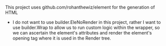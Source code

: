 This project uses github.com/rohanthewiz/element for the generation of HTML

- I do not want to use builder.EleNoRender in this project, rather I want to use builder.Wrap to allow us to run custom logic within the wrapper, so we can ascertain the element's  attributes and render the element's opening tag where it is used in the Render tree.